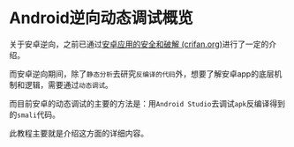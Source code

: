 # Android逆向动态调试概览

关于安卓逆向，之前已通过[安卓应用的安全和破解 (crifan.org)](https://book.crifan.org/books/android_app_security_crack/website/)进行了一定的介绍。

而安卓逆向期间，除了`静态分析`去研究`反编译的代码`外，想要了解安卓app的底层机制和逻辑，需要通过`动态调试`。

而目前安卓的动态调试的主要的方法是：用`Android Studio`去调试`apk`反编译得到的`smali`代码。

此教程主要就是介绍这方面的详细内容。
